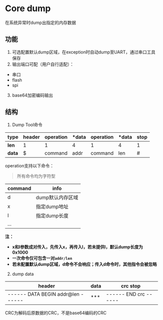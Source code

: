 <!--
Copyright (c) 2020 Bouffalolab.

This file is part of
    *** Bouffalolab Software Dev Kit ***
     (see www.bouffalolab.com).

Redistribution and use in source and binary forms, with or without modification,
are permitted provided that the following conditions are met:
  1. Redistributions of source code must retain the above copyright notice,
     this list of conditions and the following disclaimer.
  2. Redistributions in binary form must reproduce the above copyright notice,
     this list of conditions and the following disclaimer in the documentation
     and/or other materials provided with the distribution.
  3. Neither the name of Bouffalo Lab nor the names of its contributors
     may be used to endorse or promote products derived from this software
     without specific prior written permission.

THIS SOFTWARE IS PROVIDED BY THE COPYRIGHT HOLDERS AND CONTRIBUTORS "AS IS"
AND ANY EXPRESS OR IMPLIED WARRANTIES, INCLUDING, BUT NOT LIMITED TO, THE
IMPLIED WARRANTIES OF MERCHANTABILITY AND FITNESS FOR A PARTICULAR PURPOSE ARE
DISCLAIMED. IN NO EVENT SHALL THE COPYRIGHT HOLDER OR CONTRIBUTORS BE LIABLE
FOR ANY DIRECT, INDIRECT, INCIDENTAL, SPECIAL, EXEMPLARY, OR CONSEQUENTIAL
DAMAGES (INCLUDING, BUT NOT LIMITED TO, PROCUREMENT OF SUBSTITUTE GOODS OR
SERVICES; LOSS OF USE, DATA, OR PROFITS; OR BUSINESS INTERRUPTION) HOWEVER
CAUSED AND ON ANY THEORY OF LIABILITY, WHETHER IN CONTRACT, STRICT LIABILITY,
OR TORT (INCLUDING NEGLIGENCE OR OTHERWISE) ARISING IN ANY WAY OUT OF THE USE
OF THIS SOFTWARE, EVEN IF ADVISED OF THE POSSIBILITY OF SUCH DAMAGE.
-->
# Core dump

在系统异常时dump出指定的内存数据

## 功能

1. 可选配置默认dump区域，在exception时自动dump至UART，通过串口工具保存
2. 输出端口可配（用户自行适配）：
  - 串口
  - flash
  - spi

3. base64加密编码输出

## 结构

1. Dump Tool命令


| type     | header | operation | *data | operation | *data | stop |
| -------- | ------ | --------- | ----- | --------- | ----- | ---- |
| **len**  | 1      | 1         | 4     | 1         | 4     | 1    |
| **data** | $      | command   | addr  | command   | len   | #    |

operation支持以下命令：

> 所有命令均为字符型

| command | info             |
| ------- | ---------------- |
| d       | dump默认内存区域 |
| x       | 指定dump地址     |
| l       | 指定dump长度     |
| ...     |                  |

**注：**

- **x和l参数成对传入，先传入x，再传入l，若未提供l，默认dump长度为0x1000**
- **一次命令仅可包含一对`addr/len`**
- **若未配置默认dump区域，d命令不会响应；传入d命令时，其他指令会被忽略**



2. dump data

| header                            | data | crc stop              |
| --------------------------------- | ---- | --------------------- |
| ------ DATA BEGIN addr@len ------ | ***  | ------ END crc ------ |

CRC为解码后原数据的CRC，不是base64编码的CRC
